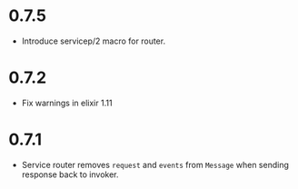 # 0.7.5
  * Introduce servicep/2 macro for router.

# 0.7.2
  * Fix warnings in elixir 1.11

# 0.7.1
  * Service router removes `request` and `events` from `Message` when sending response back to invoker.
